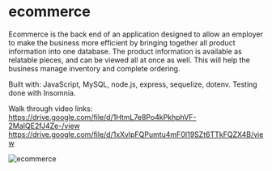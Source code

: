 # ecommerce
Ecommerce is the back end of an application designed to allow an employer to make the business more efficient by bringing together all product information into one database.  The product information is available as relatable pieces, and can be viewed all at once as well. This will help the business manage inventory and complete ordering.

Built with: JavaScript, MySQL, node.js, express, sequelize, dotenv. Testing done with Insomnia.

Walk through video links: 
https://drive.google.com/file/d/1HtmL7e8Po4kPkhphVF-2MaIQE2fJ4Ze-/view
https://drive.google.com/file/d/1xXvlpFQPumtu4mF0I19SZt6TTkFQZX4B/view

![ecommerce](https://user-images.githubusercontent.com/79176079/126211381-80091872-4e31-4463-98df-ce7f577117cc.PNG)

